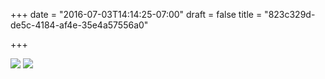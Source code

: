 +++
date = "2016-07-03T14:14:25-07:00"
draft = false
title = "823c329d-de5c-4184-af4e-35e4a57556a0"

+++

![](https://d17enza3bfujl8.cloudfront.net/20160703_01_36.jpg)
![](https://d17enza3bfujl8.cloudfront.net/20160703_01_35.jpg)
